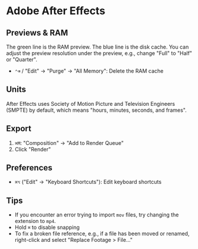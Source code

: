 # Adobe After Effects

## Previews & RAM

The green line is the RAM preview. The blue line is the disk cache. You can adjust the preview resolution under the preview, e.g., change "Full" to "Half" or "Quarter".

- `⌃⌫` / "Edit" -> "Purge" -> "All Memory": Delete the RAM cache

## Units

After Effects uses Society of Motion Picture and Television Engineers (SMPTE) by default, which means "hours, minutes, seconds, and frames".

## Export

1. `⌘M`: "Composition" -> "Add to Render Queue"
2. Click "Render"

## Preferences

- `⌘⌥` ("Edit" -> "Keyboard Shortcuts"): Edit keyboard shortcuts

## Tips

- If you encounter an error trying to import `mov` files, try changing the extension to `mp4`.
- Hold `⌘` to disable snapping
- To fix a broken file reference, e.g., if a file has been moved or renamed, right-click and select "Replace Footage > File..."